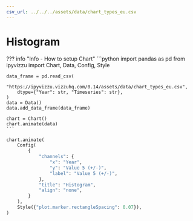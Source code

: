```yaml
---
csv_url: ../../../assets/data/chart_types_eu.csv
---
```


# Histogram

<div id="example_01"></div>

??? info "Info - How to setup Chart"
    ```python
    import pandas as pd
    from ipyvizzu import Chart, Data, Config, Style

    data_frame = pd.read_csv(
        "https://ipyvizzu.vizzuhq.com/0.14/assets/data/chart_types_eu.csv",
        dtype={"Year": str, "Timeseries": str},
    )
    data = Data()
    data.add_data_frame(data_frame)

    chart = Chart()
    chart.animate(data)
    ```

```python
chart.animate(
    Config(
        {
            "channels": {
                "x": "Year",
                "y": "Value 5 (+/-)",
                "label": "Value 5 (+/-)",
            },
            "title": "Histogram",
            "align": "none",
        }
    ),
    Style({"plot.marker.rectangleSpacing": 0.07}),
)
```

<script src="./histogram_rectangle_negative_1dis_1con.js"></script>
